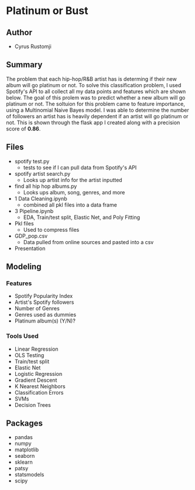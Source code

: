 # Platinum or Bust

## Author

* Cyrus Rustomji

## Summary

The problem that each hip-hop/R&B artist has is determing if their new album will go platinum or not. To solve this classification problem, I used Spotify's API to all collect all my data points and features which are shown below. The goal of this prolem was to predict whether a new album will go platinum or not. The soltuion for this problem came to feature importance, using a Multinomial Naive Bayes model. I was able to determine the number of followers an artist has is heavily dependent if an artist will go platinum or not. This is shown through the flask app I created along with a precision score of **0.86**.

## Files

* spotify test.py
	* tests to see if I can pull data from Spotify's API
* spotify artist search.py
	* Looks up artist info for the artist inputted
* find all hip hop albums.py
	* Looks ups album, song, genres, and more
* 1 Data Cleaning.ipynb
	* combined all pkl files into a data frame
* 3 Pipeline.ipynb
	* EDA, Train/test split, Elastic Net, and Poly Fitting
* Pkl files
	* Used to compress files
* GDP_pop.csv
	* Data pulled from online sources and pasted into a csv
* Presentation

## Modeling

### Features

* Spotify Popularity Index
* Artist's Spotify followers
* Number of Genres
* Genres used as dummies
* Platinum album(s) (Y/N)?

### Tools Used

* Linear Regression
* OLS Testing
* Train/test split
* Elastic Net
* Logistic Regression
* Gradient Descent
* K Nearest Neighbors
* Classification Errors
* SVMs
* Decision Trees

## Packages 

* pandas
* numpy
* matplotlib
* seaborn
* sklearn
* patsy
* statsmodels
* scipy


